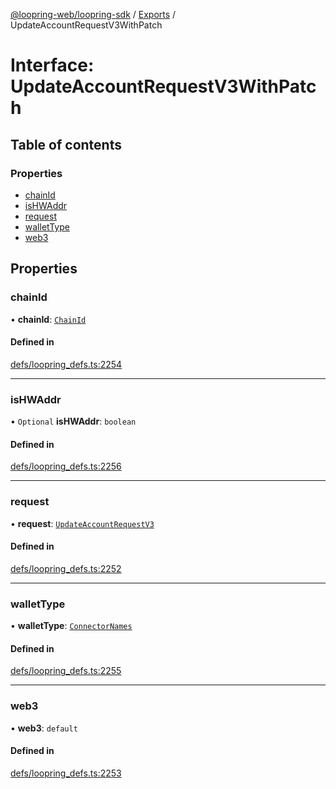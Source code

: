 [@loopring-web/loopring-sdk](../README.md) / [Exports](../modules.md) / UpdateAccountRequestV3WithPatch

# Interface: UpdateAccountRequestV3WithPatch

## Table of contents

### Properties

- [chainId](UpdateAccountRequestV3WithPatch.md#chainid)
- [isHWAddr](UpdateAccountRequestV3WithPatch.md#ishwaddr)
- [request](UpdateAccountRequestV3WithPatch.md#request)
- [walletType](UpdateAccountRequestV3WithPatch.md#wallettype)
- [web3](UpdateAccountRequestV3WithPatch.md#web3)

## Properties

### chainId

• **chainId**: [`ChainId`](../enums/ChainId.md)

#### Defined in

[defs/loopring_defs.ts:2254](https://github.com/Loopring/loopring_sdk/blob/1b21a8d/src/defs/loopring_defs.ts#L2254)

___

### isHWAddr

• `Optional` **isHWAddr**: `boolean`

#### Defined in

[defs/loopring_defs.ts:2256](https://github.com/Loopring/loopring_sdk/blob/1b21a8d/src/defs/loopring_defs.ts#L2256)

___

### request

• **request**: [`UpdateAccountRequestV3`](UpdateAccountRequestV3.md)

#### Defined in

[defs/loopring_defs.ts:2252](https://github.com/Loopring/loopring_sdk/blob/1b21a8d/src/defs/loopring_defs.ts#L2252)

___

### walletType

• **walletType**: [`ConnectorNames`](../enums/ConnectorNames.md)

#### Defined in

[defs/loopring_defs.ts:2255](https://github.com/Loopring/loopring_sdk/blob/1b21a8d/src/defs/loopring_defs.ts#L2255)

___

### web3

• **web3**: `default`

#### Defined in

[defs/loopring_defs.ts:2253](https://github.com/Loopring/loopring_sdk/blob/1b21a8d/src/defs/loopring_defs.ts#L2253)
